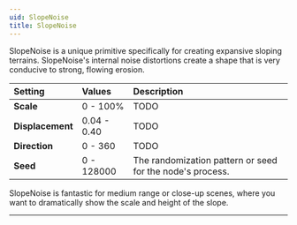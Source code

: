 ```yaml
---
uid: SlopeNoise
title: SlopeNoise
---
```


SlopeNoise is a unique primitive specifically for creating expansive sloping terrains. SlopeNoise's internal noise distortions create a shape that is very conducive to strong, flowing erosion.

| Setting          | Values      | Description                                               |
| :--------------- | :---------- | :-------------------------------------------------------- |
| **Scale**        | 0 - 100% | TODO                                                     |
| **Displacement** | 0.04 - 0.40 | TODO                                                     |
| **Direction**    | 0 - 360     | TODO                                                     |
| **Seed**         | 0 - 128000  | The randomization pattern or seed for the node's process. |



SlopeNoise is fantastic for medium range or close-up scenes, where you want to dramatically show the scale and height of the slope.

***

<!--examples-->